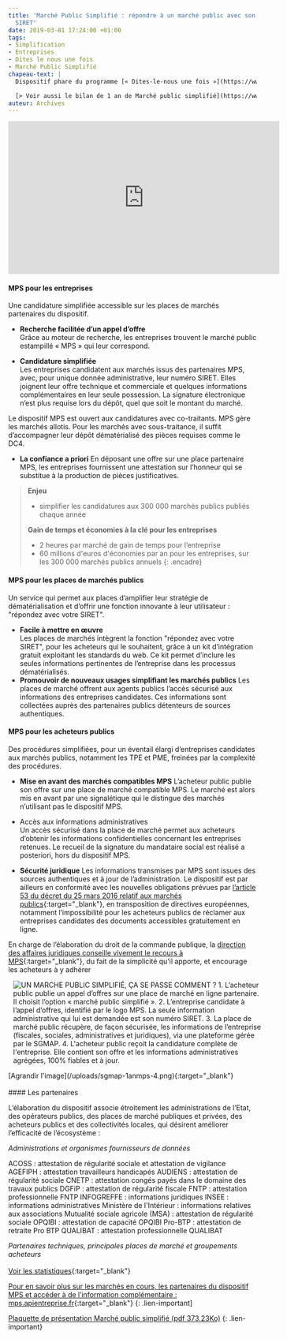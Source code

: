 ```yaml
---
title: 'Marché Public Simplifié : répondre à un marché public avec son seul numéro
  SIRET'
date: 2019-03-01 17:24:00 +01:00
tags:
- Simplification
- Entreprises
- Dites le nous une fois
- Marché Public Simplifié
chapeau-text: |
  Dispositif phare du programme [« Dites-le-nous une fois »](https://www.modernisation.gouv.fr/home/dites-le-nous-une-fois-un-programme-pour-simplifier-la-vie-des-entreprises){:target="_blank"} pour les entreprises, le service Marché public simplifié (MPS) permet à une entreprise de répondre à un marché public avec son seul numéro SIRET. Il simplifie ainsi radicalement la réponse aux appels d'offres publics pour les entreprises de toutes tailles. Après une phase d'expérimentation, lancée en avril 2014 pour des appels d’offres inférieurs à certains montants, le dispositif est généralisé à partir du 1er novembre 2014 : il est ouvert à tout appel d’offres public, quel qu’en soit le montant, et propose un dispositif inédit de recueil de consentement dématérialisé des cotraitants dans le cadre de réponses groupées. [Dernière mise à jour le 01/08/2017]

  [> Voir aussi le bilan de 1 an de Marché public simplifié](https://www.modernisation.gouv.fr/home/1-an-de-marche-public-simplifie-mps-premier-bilan){:target="_blank"}
auteur: Archives
---
```


<iframe frameborder="0" width="550" height="310" src="https://www.dailymotion.com/embed/video/x28xl4z" allowfullscreen allow="autoplay"></iframe>


#### MPS pour les entreprises

Une candidature simplifiée accessible sur les places de marchés partenaires du dispositif.
* **Recherche facilitée d’un appel d’offre**<br>
Grâce au moteur de recherche, les entreprises trouvent le marché public estampillé « MPS » qui leur correspond.

* **Candidature simplifiée**<br>
Les entreprises candidatent aux marchés issus des partenaires MPS, avec, pour unique donnée administrative, leur numéro SIRET. Elles joignent leur offre technique et commerciale et quelques informations complémentaires en leur seule possession. La signature électronique n’est plus requise lors du dépôt, quel que soit le montant du marché.

Le dispositif MPS est ouvert aux candidatures avec co-traitants. MPS gère les marchés allotis. Pour les marchés avec sous-traitance, il suffit d’accompagner leur dépôt dématérialisé des pièces requises comme le DC4.

* **La confiance a priori**
En déposant une offre sur une place partenaire MPS, les entreprises fournissent une attestation sur l’honneur qui se substitue à la production de pièces justificatives.

> 
> **Enjeu**
> * simplifier les candidatures aux 300 000 marchés publics publiés chaque année
> 
> **Gain de temps et économies à la clé pour les entreprises**
> * 2 heures par marché de gain de temps pour l’entreprise
> * 60 millions d'euros d'économies par an pour les entreprises, sur les 300 000 marchés publics annuels
{: .encadre}

#### MPS pour les places de marchés publics
Un service qui permet aux places d’amplifier leur stratégie de dématérialisation et d’offrir une fonction innovante à leur utilisateur : "répondez avec votre SIRET".

* **Facile à mettre en œuvre**<br>
Les places de marchés intègrent la fonction "répondez avec votre SIRET", pour les acheteurs qui le souhaitent, grâce à un kit d’intégration gratuit exploitant les standards du web. Ce kit permet d’inclure les seules informations pertinentes de l’entreprise dans les processus dématérialisés.
* **Promouvoir de nouveaux usages simplifiant les marchés publics**
Les places de marché offrent aux agents publics l’accès sécurisé aux informations des entreprises candidates. Ces informations sont collectées auprès des partenaires publics détenteurs de sources authentiques.

#### MPS pour les acheteurs publics
Des procédures simplifiées, pour un éventail élargi d’entreprises candidates aux marchés publics, notamment les TPE et PME, freinées par la complexité des procédures.

* **Mise en avant des marchés compatibles MPS**
L’acheteur public publie son offre sur une place de marché compatible MPS. Le marché est alors mis en avant par une signalétique qui le distingue des marchés n’utilisant pas le dispositif MPS.

* Accès aux informations administratives<br>
Un accès sécurisé dans la place de marché permet aux acheteurs d’obtenir les informations confidentielles concernant les entreprises retenues. Le recueil de la signature du mandataire social est réalisé a posteriori, hors du dispositif MPS.

* **Sécurité juridique**
Les informations transmises par MPS sont issues des sources authentiques et à jour de l’administration. Le dispositif est par ailleurs en conformité avec les nouvelles obligations prévues par [l’article 53 du décret du 25 mars 2016 relatif aux marchés publics](https://www.legifrance.gouv.fr/affichTexte.do?cidTexte=JORFTEXT000032295952&categorieLien=id){:target="_blank"}, en transposition de directives européennes, notamment l’impossibilité pour les acheteurs publics de réclamer aux entreprises candidates des documents accessibles gratuitement en ligne.

En charge de l’élaboration du droit de la commande publique, la [direction des affaires juridiques conseille vivement le recours à MPS](http://www.economie.gouv.fr/daj/acheteurs-publics-10-conseils-pour-reussir/sites-et-partenaires){:target="_blank"}, du fait de la simplicité qu’il apporte, et encourage les acheteurs à y adhérer

<figure class='image-centre' style='width: 100%; margin-left: 10px; margin-right: 10px'>
  <img src="/uploads/sgmap-1anmps-4.png" alt="UN MARCHE PUBLIC SIMPLIFIÉ, ÇA SE PASSE COMMENT ? 1. L’acheteur public publie un appel d’offres sur une place de marché en ligne partenaire. Il choisit l’option « marché public simplifié ». 2. L’entreprise candidate à l’appel d’offres, identifié par le logo MPS. La seule information administrative qui lui est demandée est son numéro SIRET. 3. La place de marché public récupère, de façon sécurisée, les informations de l’entreprise (fiscales, sociales, administratives et juridiques), via une plateforme gérée par le SGMAP. 4. L'acheteur public reçoit la candidature complète de l'entreprise. Elle contient son offre et les informations administratives agrégées, 100% fiables et à jour.">
</figure>
[Agrandir l'image](/uploads/sgmap-1anmps-4.png){:target="_blank"}
<br>
<br>
#### Les partenaires

L’élaboration du dispositif associe étroitement les administrations de l’Etat, des opérateurs publics, des places de marché publiques et privées, des acheteurs publics et des collectivités locales, qui désirent améliorer l’efficacité de l’écosystème :

*Administrations et organismes fournisseurs de données*

ACOSS : attestation de régularité sociale et attestation de vigilance
AGEFIPH : attestation travailleurs handicapés
AUDIENS : attestation de régularité sociale
CNETP : attestation congés payés dans le domaine des travaux publics
DGFiP : attestation de régularité fiscale
FNTP : attestation professionnelle FNTP
INFOGREFFE : informations juridiques
INSEE : informations administratives
Ministère de l'Intérieur : informations relatives aux associations
Mutualité sociale agricole (MSA) : attestation de régularité sociale
OPQIBI : attestation de capacité OPQIBI
Pro-BTP : attestation de retraite Pro BTP
QUALIBAT : attestation professionnelle QUALIBAT

*Partenaires techniques, principales places de marché et groupements acheteurs*
<br>
<br>
[Voir les statistiques](https://mps.apientreprise.fr/stats){:target="_blank"}


[Pour en savoir plus sur les marchés en cours, les partenaires du dispositif MPS et accéder à de l’information complémentaire : mps.apientreprise.fr](https://mps.apientreprise.fr/){:target="_blank"}
{: .lien-important]

[Plaquette de présentation Marché public simplifié (pdf 373.23Ko)](/uploads/plaquette_mps.pdf)
{: .lien-important}












